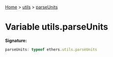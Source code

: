 [Home](../../../index.md) &gt; [utils](../../utils.md) &gt; [parseUnits](./parseunits.md)

# Variable utils.parseUnits

<b>Signature:</b>

```typescript
parseUnits: typeof ethers.utils.parseUnits
```
